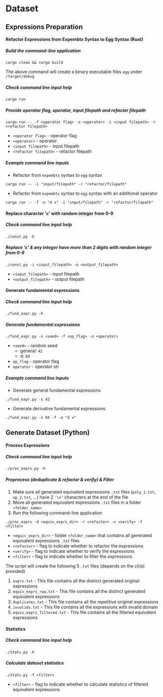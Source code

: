 # Dataset

## Expressions Preparation
#### Refactor Expressions from Expembtx Syntax to Egg Syntax (Rust)
##### Build the command-line application
```
cargo clean && cargo build
```
The above command will create a binary executable files `egg` under `/target/debug`

##### Check command line input help
```
cargo run
```
##### Provide operator flag, operator, input filepath and refactor filepath
```
cargo run -- -f <operator flag> -o <operator> -i <input filepath> -r <refactor filepath>
```
- `<operator flag>` - operator flag
- `<operator>` - operator
- `<input filepath>` - input filepath
- `<refactor filepath>` - refactor filepath

##### Example command line inputs
- Refactor from `expembtx` syntax to `egg` syntax
```
cargo run -- -i "input/filepath" -r "refactor/filepath"
```
- Refactor from `expembtx` syntax to `egg` syntax with an additional operator
```
cargo run -- -f -o "d x" -i "input/filepath" -r "refactor/filepath"
```

#### Replace character 'c' with random integer from 0-9
##### Check command line input help
```
./const.py -h
```
##### Replace 'c' & any integer have more than 2 digits with random integer from 0-9
```
./const.py -i <input_filepath> -o <output_filepath>
```
- `<input_filepath>` - input filepath
- `<output_filepath>` - output filepath

#### Generate fundamental expressions
##### Check command line input help
```
./fund_expr.py -h
```
##### Generate fundamental expressions
```
./fund_expr.py -s <seed> -f <op_flag> -o <operator>
```
- `<seed>` - random seed
  - general: `42`
  - d: `84`
- `op_flag` - operator flag
- `operator` - operator str

##### Example command line inputs
- Generate general fundamental expressions
```
./fund_expr.py -s 42
```
- Generate derivative fundamental expressions
```
./fund_expr.py -s 84 -f -o "d x"
```

## Generate Dataset (Python)
#### Process Expressions
##### Check command line input help
```
./proc_exprs.py -h
```
##### Preprocess (deduplicate & refactor & verify) & Filter
1. Make sure all generated equivalent expressions `.txt` files (`poly_1.txt`, `op_2.txt`, ...) have 2 `'\n'` characters at the end of the file
2. Move all generated equivalent expressions `.txt` files in a folder `<folder_name>`
3. Run the following command-line application
```
./proc_exprs -d <equiv_exprs_dir> -r <refactor> -v <verify> -f <filter>
```
- `<equiv_exprs_dir>` - folder `<folder_name>` that contains all generated equivalent expressions `.txt` files
- `<refactor>` - flag to indicate whether to refactor the expressions
- `<verify>` - flag to indicate whether to verify the expressions
- `<filter>` - flag to indicate whether to filter the expressions

The script will create the following 5 `.txt` files (depends on the cli(s) provided)
1. `exprs.txt` - This file contains all the distinct generated original expressions
2. `equiv_exprs_raw.txt` - This file contains all the distinct generated equivalent expressions
3. `duplicates.txt` - This file contains all the repetitive original expressions
4. `invalids.txt` - This file contains all the expressions with invalid domain
5. `equiv_exprs_filtered.txt` - This file contains all the filtered equivalent expressions

#### Statistics
##### Check command line input help
```
./stats.py -h
```
##### Calculate dataset statistics
```
./stats.py -f <filter>
```
- `<filter>` - flag to indicate whether to calculate statistics of filtered equivalent expressions

[//]: # (#### Create Dataset)

[//]: # (##### Check command line input help)

[//]: # (```)

[//]: # (./create_dataset.py -h)

[//]: # (```)

[//]: # (##### Create raw dataset)

[//]: # (Splitting all equivalent expression pairs into different classes & categories)

[//]: # (```)

[//]: # (./create_dataset.py)

[//]: # (```)

[//]: # (##### Create filtered dataset)

[//]: # (1. Remove expressions with `0` equivalent expressions)

[//]: # (2. Filter the ones with more than `<n_exprs>` equivalent)

[//]: # (expressions)

[//]: # (3. Create equivalent expression pairs)

[//]: # (4. Classify all equivalent expression pairs into different classes & categories)

[//]: # (```)

[//]: # (./create_dataset.py -f <filter> -n <n_exprs>)

[//]: # (```)

[//]: # (- `<filter>` - flag to indicate whether to filter all generated equivalent expressions)

[//]: # (- `<n_exprs>` - number of expressions to keep)

[//]: # ()
[//]: # (#### Verify Dataset)

[//]: # (##### Check command line input help)

[//]: # (```)

[//]: # (./verify.py -h)

[//]: # (```)

[//]: # (##### Verify dataset & Create verified dataset)

[//]: # (1. Verify if an expression pair is equivalent **&#40;Note: Verification is time consuming&#41;**)

[//]: # (2. Create verified dataset)

[//]: # (3. Create incorrect dataset)

[//]: # (```)

[//]: # (./verify.py)

[//]: # (```)

[//]: # (#### Create Train, Validation, and Test Sets)

[//]: # (##### Check command line input help)

[//]: # (```)

[//]: # (./split.py -h)

[//]: # (```)

[//]: # (##### Split dataset into train, validation, and test sets)

[//]: # (```)

[//]: # (./split.py -t <test_pct> -v <val_pct>)

[//]: # (```)

[//]: # (- `<test_pct>` - test set percentage)

[//]: # (- `<val_pct>` - validation set percentage)